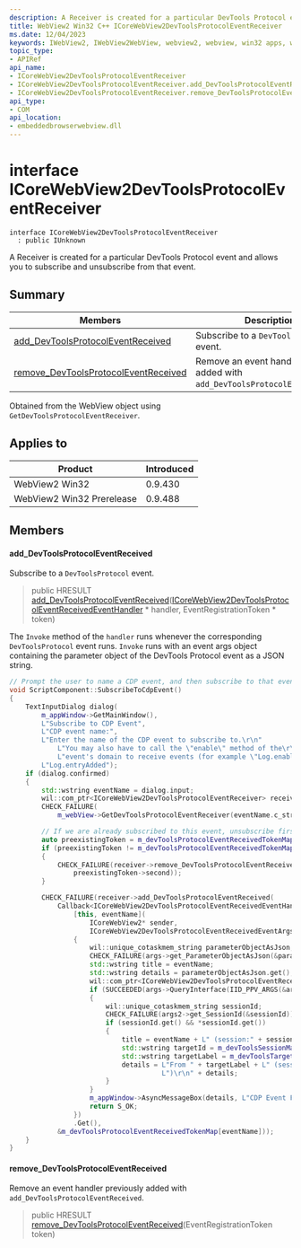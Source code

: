 ```yaml
---
description: A Receiver is created for a particular DevTools Protocol event and allows you to subscribe and unsubscribe from that event.
title: WebView2 Win32 C++ ICoreWebView2DevToolsProtocolEventReceiver
ms.date: 12/04/2023
keywords: IWebView2, IWebView2WebView, webview2, webview, win32 apps, win32, edge, ICoreWebView2, ICoreWebView2Controller, browser control, edge html, ICoreWebView2DevToolsProtocolEventReceiver
topic_type: 
- APIRef
api_name:
- ICoreWebView2DevToolsProtocolEventReceiver
- ICoreWebView2DevToolsProtocolEventReceiver.add_DevToolsProtocolEventReceived
- ICoreWebView2DevToolsProtocolEventReceiver.remove_DevToolsProtocolEventReceived
api_type:
- COM
api_location:
- embeddedbrowserwebview.dll
---
```


# interface ICoreWebView2DevToolsProtocolEventReceiver

```
interface ICoreWebView2DevToolsProtocolEventReceiver
  : public IUnknown
```

A Receiver is created for a particular DevTools Protocol event and allows you to subscribe and unsubscribe from that event.

## Summary

 Members                        | Descriptions
--------------------------------|---------------------------------------------
[add_DevToolsProtocolEventReceived](#add_devtoolsprotocoleventreceived) | Subscribe to a `DevToolsProtocol` event.
[remove_DevToolsProtocolEventReceived](#remove_devtoolsprotocoleventreceived) | Remove an event handler previously added with `add_DevToolsProtocolEventReceived`.

Obtained from the WebView object using `GetDevToolsProtocolEventReceiver`.

## Applies to

Product                         | Introduced
--------------------------------|---------------------------------------------
WebView2 Win32            |    0.9.430
WebView2 Win32 Prerelease |    0.9.488

## Members

#### add_DevToolsProtocolEventReceived

Subscribe to a `DevToolsProtocol` event.

> public HRESULT [add_DevToolsProtocolEventReceived](#add_devtoolsprotocoleventreceived)([ICoreWebView2DevToolsProtocolEventReceivedEventHandler](icorewebview2devtoolsprotocoleventreceivedeventhandler.md) * handler, EventRegistrationToken * token)

The `Invoke` method of the `handler` runs whenever the corresponding `DevToolsProtocol` event runs. `Invoke` runs with an event args object containing the parameter object of the DevTools Protocol event as a JSON string.

```cpp
// Prompt the user to name a CDP event, and then subscribe to that event.
void ScriptComponent::SubscribeToCdpEvent()
{
    TextInputDialog dialog(
        m_appWindow->GetMainWindow(),
        L"Subscribe to CDP Event",
        L"CDP event name:",
        L"Enter the name of the CDP event to subscribe to.\r\n"
            L"You may also have to call the \"enable\" method of the\r\n"
            L"event's domain to receive events (for example \"Log.enable\").\r\n",
        L"Log.entryAdded");
    if (dialog.confirmed)
    {
        std::wstring eventName = dialog.input;
        wil::com_ptr<ICoreWebView2DevToolsProtocolEventReceiver> receiver;
        CHECK_FAILURE(
            m_webView->GetDevToolsProtocolEventReceiver(eventName.c_str(), &receiver));

        // If we are already subscribed to this event, unsubscribe first.
        auto preexistingToken = m_devToolsProtocolEventReceivedTokenMap.find(eventName);
        if (preexistingToken != m_devToolsProtocolEventReceivedTokenMap.end())
        {
            CHECK_FAILURE(receiver->remove_DevToolsProtocolEventReceived(
                preexistingToken->second));
        }

        CHECK_FAILURE(receiver->add_DevToolsProtocolEventReceived(
            Callback<ICoreWebView2DevToolsProtocolEventReceivedEventHandler>(
                [this, eventName](
                    ICoreWebView2* sender,
                    ICoreWebView2DevToolsProtocolEventReceivedEventArgs* args) -> HRESULT
                {
                    wil::unique_cotaskmem_string parameterObjectAsJson;
                    CHECK_FAILURE(args->get_ParameterObjectAsJson(&parameterObjectAsJson));
                    std::wstring title = eventName;
                    std::wstring details = parameterObjectAsJson.get();
                    wil::com_ptr<ICoreWebView2DevToolsProtocolEventReceivedEventArgs2> args2;
                    if (SUCCEEDED(args->QueryInterface(IID_PPV_ARGS(&args2))))
                    {
                        wil::unique_cotaskmem_string sessionId;
                        CHECK_FAILURE(args2->get_SessionId(&sessionId));
                        if (sessionId.get() && *sessionId.get())
                        {
                            title = eventName + L" (session:" + sessionId.get() + L")";
                            std::wstring targetId = m_devToolsSessionMap[sessionId.get()];
                            std::wstring targetLabel = m_devToolsTargetLabelMap[targetId];
                            details = L"From " + targetLabel + L" (session:" + sessionId.get() +
                                      L")\r\n" + details;
                        }
                    }
                    m_appWindow->AsyncMessageBox(details, L"CDP Event Fired: " + title);
                    return S_OK;
                })
                .Get(),
            &m_devToolsProtocolEventReceivedTokenMap[eventName]));
    }
}
```

#### remove_DevToolsProtocolEventReceived

Remove an event handler previously added with `add_DevToolsProtocolEventReceived`.

> public HRESULT [remove_DevToolsProtocolEventReceived](#remove_devtoolsprotocoleventreceived)(EventRegistrationToken token)

